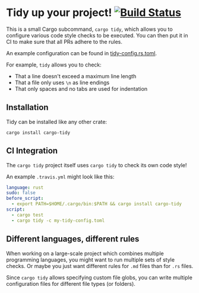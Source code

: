 # Tidy up your project! [![Build Status](https://travis-ci.org/jonas-schievink/cargo-tidy.svg?branch=master)](https://travis-ci.org/jonas-schievink/cargo-tidy)

This is a small Cargo subcommand, `cargo tidy`, which allows you to configure
various code style checks to be executed. You can then put it in CI to make sure
that all PRs adhere to the rules.

An example configuration can be found in
[tidy-config.rs.toml](./tidy-config.rs.toml).

For example, `tidy` allows you to check:

* That a line doesn't exceed a maximum line length
* That a file only uses `\n` as line endings
* That only spaces and no tabs are used for indentation

## Installation

Tidy can be installed like any other crate:
```
cargo install cargo-tidy
```

## CI Integration

The `cargo tidy` project itself uses `cargo tidy` to check its own code style!

An example `.travis.yml` might look like this:

```yml
language: rust
sudo: false
before_script:
  - export PATH=$HOME/.cargo/bin:$PATH && cargo install cargo-tidy
script:
  - cargo test
  - cargo tidy -c my-tidy-config.toml
```

## Different languages, different rules

When working on a large-scale project which combines multiple programming
languages, you might want to run multiple sets of style checks. Or maybe you
just want different rules for `.md` files than for `.rs` files.

Since `cargo tidy` allows specifying custom file globs, you can write multiple
configuration files for different file types (or folders).

